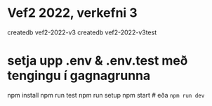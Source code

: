 # Vef2 2022, verkefni 3


createdb vef2-2022-v3
createdb vef2-2022-v3test
# setja upp .env & .env.test með tengingu í gagnagrunna
npm install
npm run test
npm run setup
npm start # eða `npm run dev`

